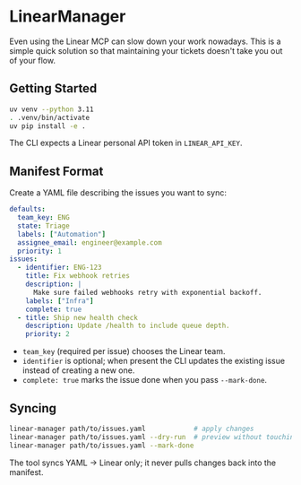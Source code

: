 # LinearManager

Even using the Linear MCP can slow down your work nowadays. This is a simple quick solution so that maintaining your tickets doesn't take you out of your flow.

## Getting Started

```bash
uv venv --python 3.11
. .venv/bin/activate
uv pip install -e .
```

The CLI expects a Linear personal API token in `LINEAR_API_KEY`.

## Manifest Format

Create a YAML file describing the issues you want to sync:

```yaml
defaults:
  team_key: ENG
  state: Triage
  labels: ["Automation"]
  assignee_email: engineer@example.com
  priority: 1
issues:
  - identifier: ENG-123
    title: Fix webhook retries
    description: |
      Make sure failed webhooks retry with exponential backoff.
    labels: ["Infra"]
    complete: true
  - title: Ship new health check
    description: Update /health to include queue depth.
    priority: 2
```

- `team_key` (required per issue) chooses the Linear team.
- `identifier` is optional; when present the CLI updates the existing issue instead of creating a new one.
- `complete: true` marks the issue done when you pass `--mark-done`.

## Syncing

```bash
linear-manager path/to/issues.yaml            # apply changes
linear-manager path/to/issues.yaml --dry-run  # preview without touching Linear
linear-manager path/to/issues.yaml --mark-done
```

The tool syncs YAML → Linear only; it never pulls changes back into the manifest.
